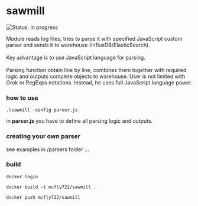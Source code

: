 # sawmill
![Status: in progress](https://img.shields.io/badge/status-in%20progress-yellow.svg)

Module reads log files, tries to parse it with specified JavaScript custom parser and sends it to warehouse (InfluxDB/ElasticSearch).<br><br>
Key advantage is to use JavaScript language for parsing.<br><br>
Parsing function obtain line by line, combines them together with required logic and outputs complete objects to warehouse.
User is not limited with Grok or RegExps notations. Instead, he uses full JavaScript language power.<br>

### how to use
```
.\sawmill -config parser.js
```
in <b>parser.js</b> you have to define all parsing logic and outputs.
### creating your own parser
see examples in /parsers folder ...
### build
```
docker login
```
```
docker build -t mcfly722/sawmill .
```
```
docker push mcfly722/sawmill
```
